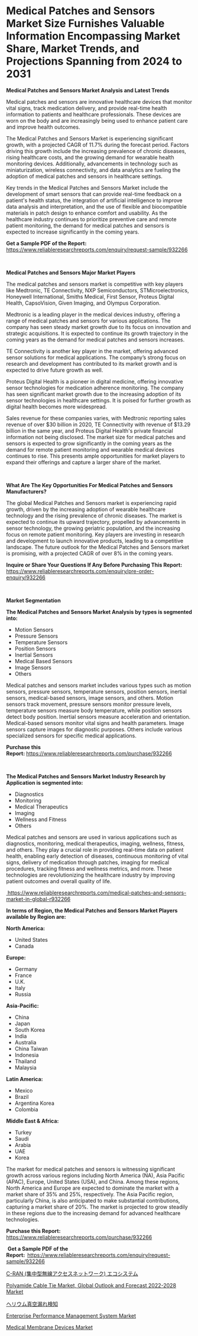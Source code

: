 <p><h1>Medical Patches and Sensors Market Size Furnishes Valuable Information Encompassing Market Share, Market Trends, and Projections Spanning from 2024 to 2031</h1></p><p><strong>Medical Patches and Sensors Market Analysis and Latest Trends</strong></p>
<p><p>Medical patches and sensors are innovative healthcare devices that monitor vital signs, track medication delivery, and provide real-time health information to patients and healthcare professionals. These devices are worn on the body and are increasingly being used to enhance patient care and improve health outcomes.</p><p>The Medical Patches and Sensors Market is experiencing significant growth, with a projected CAGR of 11.7% during the forecast period. Factors driving this growth include the increasing prevalence of chronic diseases, rising healthcare costs, and the growing demand for wearable health monitoring devices. Additionally, advancements in technology such as miniaturization, wireless connectivity, and data analytics are fueling the adoption of medical patches and sensors in healthcare settings.</p><p>Key trends in the Medical Patches and Sensors Market include the development of smart sensors that can provide real-time feedback on a patient's health status, the integration of artificial intelligence to improve data analysis and interpretation, and the use of flexible and biocompatible materials in patch design to enhance comfort and usability. As the healthcare industry continues to prioritize preventive care and remote patient monitoring, the demand for medical patches and sensors is expected to increase significantly in the coming years.</p></p>
<p><strong>Get a Sample PDF of the Report:&nbsp;</strong> <a href="https://www.reliableresearchreports.com/enquiry/request-sample/932266">https://www.reliableresearchreports.com/enquiry/request-sample/932266</a></p>
<p>&nbsp;</p>
<p><strong>Medical Patches and Sensors Major Market Players</strong></p>
<p><p>The medical patches and sensors market is competitive with key players like Medtronic, TE Connectivity, NXP Semiconductors, STMicroelectronics, Honeywell International, Smiths Medical, First Sensor, Proteus Digital Health, CapsoVision, Given Imaging, and Olympus Corporation. </p><p>Medtronic is a leading player in the medical devices industry, offering a range of medical patches and sensors for various applications. The company has seen steady market growth due to its focus on innovation and strategic acquisitions. It is expected to continue its growth trajectory in the coming years as the demand for medical patches and sensors increases.</p><p>TE Connectivity is another key player in the market, offering advanced sensor solutions for medical applications. The company’s strong focus on research and development has contributed to its market growth and is expected to drive future growth as well.</p><p>Proteus Digital Health is a pioneer in digital medicine, offering innovative sensor technologies for medication adherence monitoring. The company has seen significant market growth due to the increasing adoption of its sensor technologies in healthcare settings. It is poised for further growth as digital health becomes more widespread.</p><p>Sales revenue for these companies varies, with Medtronic reporting sales revenue of over $30 billion in 2020, TE Connectivity with revenue of $13.29 billion in the same year, and Proteus Digital Health's private financial information not being disclosed. The market size for medical patches and sensors is expected to grow significantly in the coming years as the demand for remote patient monitoring and wearable medical devices continues to rise. This presents ample opportunities for market players to expand their offerings and capture a larger share of the market.</p></p>
<p>&nbsp;</p>
<p><strong>What Are The Key Opportunities For Medical Patches and Sensors Manufacturers?</strong></p>
<p><p>The global Medical Patches and Sensors market is experiencing rapid growth, driven by the increasing adoption of wearable healthcare technology and the rising prevalence of chronic diseases. The market is expected to continue its upward trajectory, propelled by advancements in sensor technology, the growing geriatric population, and the increasing focus on remote patient monitoring. Key players are investing in research and development to launch innovative products, leading to a competitive landscape. The future outlook for the Medical Patches and Sensors market is promising, with a projected CAGR of over 8% in the coming years.</p></p>
<p><strong>Inquire or Share Your Questions If Any Before Purchasing This Report:</strong> <a href="https://www.reliableresearchreports.com/enquiry/pre-order-enquiry/932266">https://www.reliableresearchreports.com/enquiry/pre-order-enquiry/932266</a></p>
<p>&nbsp;</p>
<p><strong>Market Segmentation</strong></p>
<p><strong>The Medical Patches and Sensors Market Analysis by types is segmented into:</strong></p>
<p><ul><li>Motion Sensors</li><li>Pressure Sensors</li><li>Temperature Sensors</li><li>Position Sensors</li><li>Inertial Sensors</li><li>Medical Based Sensors</li><li>Image Sensors</li><li>Others</li></ul></p>
<p><p>Medical patches and sensors market includes various types such as motion sensors, pressure sensors, temperature sensors, position sensors, inertial sensors, medical-based sensors, image sensors, and others. Motion sensors track movement, pressure sensors monitor pressure levels, temperature sensors measure body temperature, while position sensors detect body position. Inertial sensors measure acceleration and orientation. Medical-based sensors monitor vital signs and health parameters. Image sensors capture images for diagnostic purposes. Others include various specialized sensors for specific medical applications.</p></p>
<p><strong>Purchase this Report:&nbsp;</strong><a href="https://www.reliableresearchreports.com/purchase/932266">https://www.reliableresearchreports.com/purchase/932266</a></p>
<p>&nbsp;</p>
<p><strong>The Medical Patches and Sensors Market Industry Research by Application is segmented into:</strong></p>
<p><ul><li>Diagnostics</li><li>Monitoring</li><li>Medical Therapeutics</li><li>Imaging</li><li>Wellness and Fitness</li><li>Others</li></ul></p>
<p><p>Medical patches and sensors are used in various applications such as diagnostics, monitoring, medical therapeutics, imaging, wellness, fitness, and others. They play a crucial role in providing real-time data on patient health, enabling early detection of diseases, continuous monitoring of vital signs, delivery of medication through patches, imaging for medical procedures, tracking fitness and wellness metrics, and more. These technologies are revolutionizing the healthcare industry by improving patient outcomes and overall quality of life.</p></p>
<p><a href="https://www.reliableresearchreports.com/medical-patches-and-sensors-market-in-global-r932266">&nbsp;https://www.reliableresearchreports.com/medical-patches-and-sensors-market-in-global-r932266</a></p>
<p><strong>In terms of Region, the Medical Patches and Sensors Market Players available by Region are:</strong></p>
<p>
    <p> <strong> North America: </strong>
        <ul>
            <li>United States</li>
            <li>Canada</li>
        </ul>
        </p> 
    <p> <strong> Europe: </strong>
        <ul>
            <li>Germany</li>
            <li>France</li>
            <li>U.K.</li>
            <li>Italy</li>
            <li>Russia</li>
        </ul>
        </p> 
    <p> <strong> Asia-Pacific: </strong>
        <ul>
            <li>China</li>
            <li>Japan</li>
            <li>South Korea</li>
            <li>India</li>
            <li>Australia</li>
            <li>China Taiwan</li>
            <li>Indonesia</li>
            <li>Thailand</li>
            <li>Malaysia</li>
        </ul>
        </p> 
    <p> <strong> Latin America: </strong>
        <ul>
            <li>Mexico</li>
            <li>Brazil</li>
            <li>Argentina Korea</li>
            <li>Colombia</li>
        </ul>
        </p> 
    <p> <strong> Middle East & Africa: </strong>
        <ul>
            <li>Turkey</li>
            <li>Saudi</li>
            <li>Arabia</li>
            <li>UAE</li>
            <li>Korea</li>
        </ul>
    </p>
    </p>
<p><p>The market for medical patches and sensors is witnessing significant growth across various regions including North America (NA), Asia Pacific (APAC), Europe, United States (USA), and China. Among these regions, North America and Europe are expected to dominate the market with a market share of 35% and 25%, respectively. The Asia Pacific region, particularly China, is also anticipated to make substantial contributions, capturing a market share of 20%. The market is projected to grow steadily in these regions due to the increasing demand for advanced healthcare technologies.</p></p>
<p><strong>Purchase this Report: </strong><a href="https://www.reliableresearchreports.com/purchase/932266">https://www.reliableresearchreports.com/purchase/932266</a></p>
<p>&nbsp;<strong>Get a Sample PDF of the Report:&nbsp;&nbsp;</strong><a href="https://www.reliableresearchreports.com/enquiry/request-sample/932266">https://www.reliableresearchreports.com/enquiry/request-sample/932266</a></p>
<p><strong></strong></p>
<p><p><a href="https://medium.com/@gordonjast2023/c-ran-centralized-radio-access-network-%E3%82%A8%E3%82%B3%E3%82%B7%E3%82%B9%E3%83%86%E3%83%A0%E5%B8%82%E5%A0%B4%E3%82%BB%E3%82%AF%E3%82%BF%E3%83%BC%E3%81%AE%E6%80%A5%E6%88%90%E9%95%B7-2031%E5%B9%B4%E3%81%BE%E3%81%A7%E3%81%AE%E5%B8%82%E5%A0%B4%E5%88%86%E6%9E%90%E3%81%A8%E6%88%90%E9%95%B7%E4%BA%88%E6%B8%AC-cf795608d6ed">C-RAN (集中型無線アクセスネットワーク) エコシステム</a></p><p><a href="https://issuu.com/reportprime-2/docs/polyamide-cable-tie-market-global-o_492fd1c9d5cb0a">Polyamide Cable Tie Market, Global Outlook and Forecast 2022-2028 Market</a></p><p><a href="https://medium.com/@maudabbott7/%E5%9C%B0%E5%9F%9F-%E3%82%BF%E3%82%A4%E3%83%97-%E3%83%9D%E3%83%BC%E3%82%BF%E3%83%96%E3%83%AB%E3%83%AA%E3%83%BC%E3%82%AF%E6%A4%9C%E5%87%BA-%E5%9B%BA%E5%AE%9A%E3%83%AA%E3%83%BC%E3%82%AF%E6%A4%9C%E5%87%BA-%E3%81%8A%E3%82%88%E3%81%B3%E3%82%A2%E3%83%97%E3%83%AA%E3%82%B1%E3%83%BC%E3%82%B7%E3%83%A7%E3%83%B3-%E7%9F%B3%E6%B2%B9%E5%8C%96%E5%AD%A6%E5%B7%A5%E6%A5%AD-%E7%9F%B3%E6%B2%B9-%E3%82%AC%E3%82%B9-%E3%82%A8%E3%83%AC%E3%82%AF%E3%83%88%E3%83%AD%E3%83%8B%E3%82%AF%E3%82%B9-%E9%9B%BB%E5%8A%9B%E7%94%A3%E6%A5%AD-%E8%88%AA%E7%A9%BA%E5%AE%87%E5%AE%99-%E8%87%AA%E5%8B%95%E8%BB%8A-%E3%81%9D%E3%81%AE%E4%BB%96-%E3%81%AB%E3%82%88%E3%82%8B%E3%82%B0%E3%83%AD%E3%83%BC%E3%83%90%E3%83%AB%E3%83%98%E3%83%AA%E3%82%A6%E3%83%A0%E7%9C%9F%E7%A9%BA%E3%83%AA%E3%83%BC%E3%82%AF%E6%A4%9C%E5%87%BA%E5%B8%82%E5%A0%B4-2e88505a2a72">ヘリウム真空漏れ検知</a></p><p><a href="https://medium.com/@ornellwebster/enterprise-performance-management-system-market-share-and-new-trends-analysis-by-its-type-7a28c1783175">Enterprise Performance Management System Market</a></p><p><a href="https://github.com/indrystar/Market-Research-Report-List-4/blob/main/medical-membrane-devices-market.md">Medical Membrane Devices Market</a></p></p>